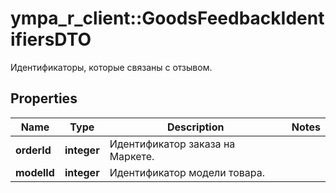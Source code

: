 # ympa_r_client::GoodsFeedbackIdentifiersDTO

Идентификаторы, которые связаны с отзывом.

## Properties
Name | Type | Description | Notes
------------ | ------------- | ------------- | -------------
**orderId** | **integer** | Идентификатор заказа на Маркете. | 
**modelId** | **integer** | Идентификатор модели товара. | 


